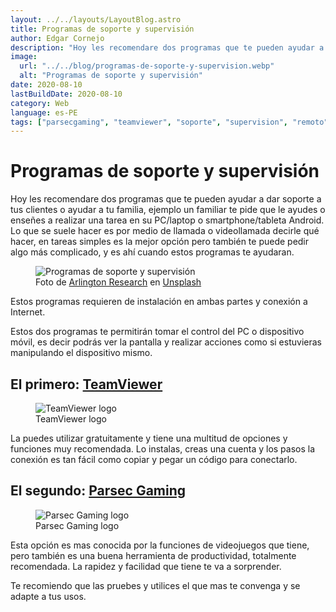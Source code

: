 ```yaml
---
layout: ../../layouts/LayoutBlog.astro
title: Programas de soporte y supervisión
author: Edgar Cornejo
description: "Hoy les recomendare dos programas que te pueden ayudar a dar soporte  tus clientes o ayudar a tu familia, ejemplo un familiar te pide que le ayudes o enseñes a realizar una tarea en  su PC/laptop o smartphone/tableta Android."
image:
  url: "../../blog/programas-de-soporte-y-supervision.webp"
  alt: "Programas de soporte y supervisión"
date: 2020-08-10
lastBuildDate: 2020-08-10
category: Web
language: es-PE
tags: ["parsecgaming", "teamviewer", "soporte", "supervision", "remoto"]
---
```


# Programas de soporte y supervisión

Hoy les recomendare dos programas que te pueden ayudar a dar soporte a tus clientes o ayudar a tu familia, ejemplo un familiar te pide que le ayudes o enseñes a realizar una tarea en  su PC/laptop o smartphone/tableta Android. Lo que se suele hacer es por medio de llamada o videollamada decirle qué hacer, en tareas simples es la mejor opción pero también te puede pedir algo más complicado, y es ahí cuando estos programas te ayudaran.

<figure>
  <img src="../../blog/programas-de-soporte-y-supervision.webp" alt="Programas de soporte y supervisión"/>
  <figcaption>Foto de <a href="https://unsplash.com/es/@arlington_research" title="Arlington Research" target="_blank">Arlington Research</a> en <a href="https://unsplash.com/es/fotos/mesa-rectangular-de-madera-marron-kN_kViDchA0" title="Unsplash" target="_blank">Unsplash</a>
  </figcaption>
</figure>

Estos programas requieren de instalación en ambas partes y conexión a Internet. 

Estos dos programas te permitirán tomar el control del PC o dispositivo móvil, es decir podrás ver la pantalla y realizar acciones como si estuvieras manipulando el dispositivo mismo.

## El primero: <a href="https://www.teamviewer.com/" title="TeamViewer" target="_blank">TeamViewer</a>

<figure>
  <img src="../../blog/logo-teamviewer.svg" alt="TeamViewer logo"/>
  <figcaption>TeamViewer logo</figcaption>
</figure>

La puedes utilizar gratuitamente y tiene una multitud de opciones y funciones muy recomendada. Lo instalas,  creas una cuenta y los pasos la conexión es tan fácil como copiar y pegar un código para conectarlo.

## El segundo: <a href="https://parsecgaming.com/" title="Parsec Gaming" target="_blank">Parsec Gaming</a>

<figure>
  <img src="../../blog/parsecgaming.svg" alt="Parsec Gaming logo"/>
  <figcaption>Parsec Gaming logo</figcaption>
</figure>

Esta opción es mas conocida por la funciones de videojuegos que tiene, pero también es una buena herramienta de productividad, totalmente recomendada. La rapidez y facilidad que tiene te va a sorprender. 

Te recomiendo que las pruebes y utilices el que mas te convenga y se adapte a tus usos.
